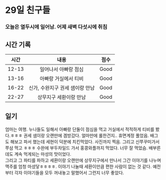 # 29일 친구들

### 오늘은 열두시에 일어남. 어제 새벽 다섯시에 취침

## 시간 기록 
|시간|내용|점수|
|:-:|:-:|:-:|
|12-13|일어나서 아빠랑 점심|Good|
|13-16|아빠랑 거실에서 티비|Good|
|16-22|신가, 수완지구 권세 샘이랑 만남|Good|
|22-27|상무지구 세환이랑 만남|Good|


## 일기
엄마는 여행. 누나들도 일해서 아빠랑 단둘이 점심을 먹고 거실에서 적적하게 티비를 봤다.ㅎㅎㅎ
권세 샘이랑 오랜만에 겜방갔다. 얼마만에 롤한건지.. 휴면계정 풀었음. 배그도 해보고 파서 했는데 세현이 덕분에 치킨먹었다. 사진까지 찍음. 그리고 신쭈꾸미가서 쭈삼 먹고 ㅎㅎㅎ 수완에 부두차일드 가서 홍콩와플까지 먹었다. 너무 잘 먹었슴. 배부른데도 계속 먹게되는 마성의 맛이었다.  
그리고 그 파티를 파하고 세환이랑 오랜만에 상무지구에서 만나서 그간 이야기를 나누며 맥주를 엄청 마셨닿ㅎㅎㅎㅎ. 이야기 나눌때 세환이만큼 편한 사람이 없는 것 같다. 예전부터 각자 이야기들을 모두 꺼내놓고 말했어서 그런지 너무 좋았다.